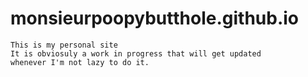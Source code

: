 # monsieurpoopybutthole.github.io

    This is my personal site  
    It is obviosuly a work in progress that will get updated  
    whenever I'm not lazy to do it.
